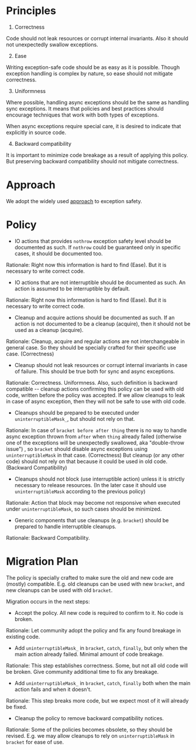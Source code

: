 
# Principles

1. Correctness

Code should not leak resources or corrupt internal invariants.
Also it should not unexpectedly swallow exceptions.

2. Ease

Writing exception-safe code should be as easy as it is possible.
Though exception handling is complex by nature, so ease should not
mitigate correctness.

3. Uniformness

Where possible, handling async exceptions should be the same as handling
sync exceptions. It means that policies and best practices should
encourage techniques that work with both types of exceptions.

When async exceptions require special care, it is desired to indicate that
explicitly in source code.

4. Backward compatibility

It is important to minimize code breakage as a result of applying this
policy. But preserving backward compatibility should not mitigate
correctness.


# Approach

We adopt the widely used [approach](http://www.boost.org/community/exception_safety.html)
to exception safety.


# Policy

* IO actions that provides `nothrow` exception safety level should be documented as such.
If `nothrow` could be guaranteed only in specific cases, it should be documented too.

Rationale: Right now this information is hard to find (Ease). But it is necessary to
write correct code.

* IO actions that are not interruptible should be documented as such. An action is
assumed to be interruptible by default.

Rationale: Right now this information is hard to find (Ease). But it is necessary to
write correct code.

* Cleanup and acquire actions should be documented as such. If an action is not
documented to be a cleanup (acquire), then it should not be used as a cleanup (acquire).

Rationale: Cleanup, acquire and regular actions are not interchangeable in general case.
So they should be specially crafted for their specific use case. (Correctness)

* Cleanup should not leak resources or corrupt internal invariants in case of failure.
This should be true both for sync and async exceptions.

Rationale: Correctness. Uniformness. Also, such definition is backward compatible --
cleanup actions confirming this policy can be used with old code, written before
the policy was accepted. If we allow cleanups to leak in case of async exception,
then they will not be safe to use with old code.

* Cleanups should be prepared to be executed under `uninterruptibleMask_`, but should
not rely on that.

Rationale: In case of `bracket before after thing` there is no way to handle
async exception thrown from `after` when `thing` already failed (otherwise
one of the exceptions will be unexpectedly swallowed, aka "double-throw issue")
, so `bracket` should disable async exceptions using `uninterruptibleMask`
in that case. (Correctness) But cleanup (or any other code) should not rely
on that because it could be used in old code. (Backward Compatibility)

* Cleanups should not block (use interruptible action) unless it is strictly necessary to release resources.
(In the later case it should use `uninterruptibleMask` according to the previous policy)

Rationale: Action that block may become not responsive when executed
under `uninterruptibleMask`, so such cases should be minimized.

* Generic components that use cleanups (e.g. `bracket`) should be prepared to
handle interruptible cleanups.

Rationale: Backward Compatibility.

# Migration Plan

The policy is specially crafted to make sure the old and new code are (mostly)
compatible. E.g. old cleanups can be used with new `bracket`, and new cleanups
can be used with old `bracket`.

Migration occurs in the next steps:

* Accept the policy. All new code is required to confirm to it. No code is broken.

Rationale: Let community adopt the policy and fix any found breakage in existing code.

* Add `uninterruptibleMask_` in `bracket`, `catch`, `finally`,
but only when the main action already failed. Minimal amount of code breakage.

Rationale: This step establishes correctness. Some, but not all old code will be broken.
Give community additional time to fix any breakage.

* Add `uninterruptibleMask_` in `bracket`, `catch`, `finally` both when the main
action fails and when it doesn't.

Rationale: This step breaks more code, but we expect most of it will already be fixed.

* Cleanup the policy to remove backward compatibility notices.

Rationale: Some of the policies becomes obsolete, so they should be revised.
E.g. we may allow cleanups to rely on `uninterruptibleMask` in `bracket` for ease
of use.
